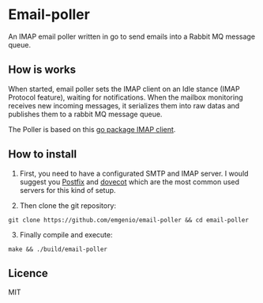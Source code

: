 # Email-poller
An IMAP email poller written in go to send emails into a Rabbit MQ message queue.

## How is works
When started, email poller sets the IMAP client on an Idle stance (IMAP Protocol feature), waiting for notifications. When the mailbox monitoring receives new incoming messages, it serializes them into raw datas and publishes them to a rabbit MQ message queue.

The Poller is based on this [go package IMAP client](https://github.com/mxk/go-imap).

## How to install
1. First, you need to have a configurated SMTP and IMAP server. I would suggest you [Postfix](http://www.postfix.org/) and [dovecot](http://www.dovecot.org/) which are the most common used servers for this kind of setup.

2. Then clone the git repository:
```
git clone https://github.com/emgenio/email-poller && cd email-poller
```
3. Finally compile and execute:
```
make && ./build/email-poller
```

## Licence
MIT